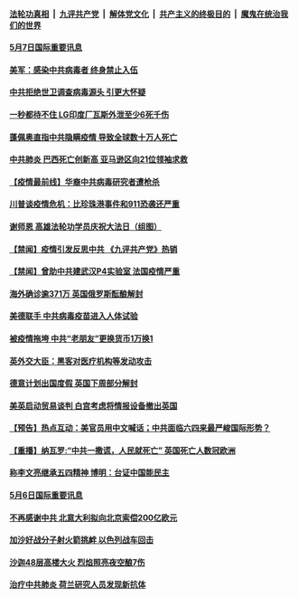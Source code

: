 ####  [法轮功真相](../../../../basic/blob/master/README.md?t=05071731) &nbsp;|&nbsp; [九评共产党](../../../../9ping.md/blob/master/README.md?t=05071731) &nbsp;|&nbsp; [解体党文化](../../../../jtdwh.md/blob/master/README.md?t=05071731)  &nbsp;|&nbsp; [共产主义的终极目的](../../../../gczydzjmd.md/blob/master/README.md?t=05071731) &nbsp;|&nbsp; [魔鬼在统治我们的世界](../../../../mgztzwmdsj.md/blob/master/README.md?t=05071731) 

#### [5月7日国际重要讯息](../pages/prog202/a102841001.md?t=05071731) 

#### [美军：感染中共病毒者 终身禁止入伍](../pages/prog202/a102840973.md?t=05071731) 

#### [中共拒绝世卫调查病毒源头 引更大怀疑](../pages/prog202/a102840944.md?t=05071731) 

#### [一秒都待不住 LG印度厂瓦斯外泄至少6死千伤](../pages/prog202/a102840879.md?t=05071731) 

#### [蓬佩奥直指中共隐瞒疫情 导致全球数十万人死亡](../pages/prog202/a102840801.md?t=05071731) 

#### [中共肺炎 巴西死亡创新高 亚马逊区向21位领袖求救](../pages/prog202/a102840775.md?t=05071731) 

#### [【疫情最前线】华裔中共病毒研究者遭枪杀](../pages/prog202/a102840727.md?t=05071731) 

#### [川普谈疫情危机：比珍珠港事件和911恐袭还严重](../pages/prog202/a102840724.md?t=05071731) 

#### [谢师恩 高雄法轮功学员庆祝大法日（组图）](../pages/prog202/a102840685.md?t=05071731) 


#### [【禁闻】疫情引发反思中共 《九评共产党》热销](../pages/prog202/a102840596.md?t=05071731) 

#### [【禁闻】曾助中共建武汉P4实验室 法国疫情严重](../pages/prog202/a102840583.md?t=05071731) 

#### [海外确诊逾371万 英国俄罗斯酝酿解封](../pages/prog202/a102840564.md?t=05071731) 

#### [美德联手 中共病毒疫苗进入人体试验](../pages/prog202/a102840571.md?t=05071731) 




#### [被疫情拖垮  中共“老朋友”更换货币1万换1](../pages/prog202/a102840333.md?t=05071731) 

#### [英外交大臣：黑客对医疗机构等发动攻击](../pages/prog202/a102840361.md?t=05071731) 

#### [德意计划出国度假 英国下周部分解封](../pages/prog202/a102840343.md?t=05071731) 

#### [美英启动贸易谈判 白宫考虑将情报设备撤出英国](../pages/prog202/a102840341.md?t=05071731) 

#### [【预告】热点互动：美官员用中文喊话；中共面临六四来最严峻国际形势？](../pages/prog202/a102840283.md?t=05071731) 

#### [【重播】纳瓦罗:“中共一撒谎，人民就死亡” 英国死亡人数冠欧洲](../pages/prog202/a102829858.md?t=05071731) 


#### [称李文亮继承五四精神 博明：台证中国能民主](../pages/prog202/a102840083.md?t=05071731) 

#### [5月6日国际重要讯息](../pages/prog202/a102840080.md?t=05071731) 

#### [不再感谢中共 北意大利拟向北京索偿200亿欧元](../pages/prog202/a102839509.md?t=05071731) 

#### [加沙好战分子射火箭挑衅 以色列战车回击](../pages/prog202/a102840077.md?t=05071731) 

#### [沙迦48层高楼大火 烈焰照亮夜空酿7伤](../pages/prog202/a102840059.md?t=05071731) 

#### [治疗中共肺炎 荷兰研究人员发现新抗体](../pages/prog202/a102839945.md?t=05071731) 

